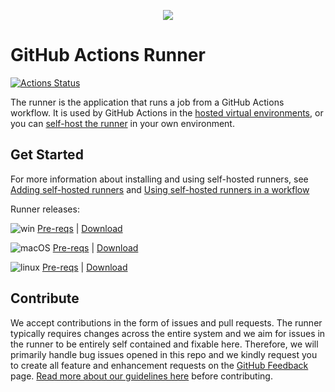 <p align="center">
  <img src="docs/res/github-graph.png">
</p>

# GitHub Actions Runner

[![Actions Status](https://github.com/SaileshBellamkonda/github-actions-runner/workflows/Runner%20CI/badge.svg)](https://github.com/SaileshBellamkonda/github-actions-runner/actions)

The runner is the application that runs a job from a GitHub Actions workflow. It is used by GitHub Actions in the [hosted virtual environments](https://github.com/actions/virtual-environments), or you can [self-host the runner](https://help.github.com/en/actions/automating-your-workflow-with-github-actions/about-self-hosted-runners) in your own environment.

## Get Started

For more information about installing and using self-hosted runners, see [Adding self-hosted runners](https://help.github.com/en/actions/automating-your-workflow-with-github-actions/adding-self-hosted-runners) and [Using self-hosted runners in a workflow](https://help.github.com/en/actions/automating-your-workflow-with-github-actions/using-self-hosted-runners-in-a-workflow)

Runner releases:

![win](docs/res/win_sm.png) [Pre-reqs](docs/start/envwin.md) | [Download](https://github.com/SaileshBellamkonda/github-actions-runner/releases)  

![macOS](docs/res/apple_sm.png)  [Pre-reqs](docs/start/envosx.md) | [Download](https://github.com/SaileshBellamkonda/github-actions-runner/releases)  

![linux](docs/res/linux_sm.png)  [Pre-reqs](docs/start/envlinux.md) | [Download](https://github.com/SaileshBellamkonda/github-actions-runner/releases)

## Contribute

We accept contributions in the form of issues and pull requests. The runner typically requires changes across the entire system and we aim for issues in the runner to be entirely self contained and fixable here. Therefore, we will primarily handle bug issues opened in this repo and we kindly request you to create all feature and enhancement requests on the [GitHub Feedback](https://github.com/community/community/discussions/categories/actions-and-packages) page. [Read more about our guidelines here](docs/contribute.md) before contributing.
